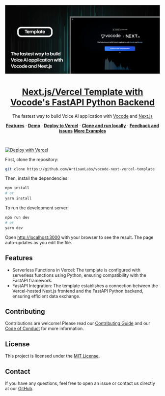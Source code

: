 <a href="https://github.com/ArtisanLabs/vocode-next-vercel-template">
  <img alt="Next.js/Vercel Template with Vocode's FastAPI Python Backend" src="public/readme_hero.webp">
  <h1 align="center">Next.js/Vercel Template with Vocode's FastAPI Python Backend</h1>
</a>

<p align="center">
  The fastest way to build Voice AI application with 
  <a href="https://vocode.dev" target="_blank" rel="noopener noreferrer"> Vocode</a> and 
  <a href="https://nextjs.org" target="_blank" rel="noopener noreferrer"> Next.js</a>
</p>

<p align="center">
  <a href="#features"><strong>Features</strong></a> ·
  <a href="#demo"><strong>Demo</strong></a> ·
  <a href="https://vercel.com/new/clone?repository-url=https%3A%2F%2Fgithub.com%2FArtisanLabs%2Fvocode-next-vercel-template&env=OPENAI_API_KEY,DEEPGRAM_API_KEY,AZURE_SPEECH_KEY,AZURE_SPEECH_REGION"><strong>Deploy to Vercel</strong></a> ·
  <a href="#clone-and-run-locally"><strong>Clone and run locally</strong></a> ·
  <a href="#feedback-and-issues"><strong>Feedback and issues</strong></a>
  <a href="#more-vocode-examples"><strong>More Examples</strong></a>
</p>
<br/>

[![Deploy with Vercel](https://vercel.com/button)](https://vercel.com/new/clone?repository-url=https%3A%2F%2Fgithub.com%2FArtisanLabs%2Fvocode-next-vercel-template&env=OPENAI_API_KEY,DEEPGRAM_API_KEY,AZURE_SPEECH_KEY,AZURE_SPEECH_REGION)

First, clone the repository:

```bash
git clone https://github.com/ArtisanLabs/vocode-next-vercel-template
```

Then, install the dependencies:

```bash
npm install
# or
yarn install
```

To run the development server:

```bash
npm run dev
# or
yarn dev
```

Open [http://localhost:3000](http://localhost:3000) with your browser to see the result. The page auto-updates as you edit the file.

## Features

- Serverless Functions in Vercel: The template is configured with serverless functions using Python, ensuring compatibility with the FastAPI framework.
- FastAPI Integration: The template establishes a connection between the Vercel-hosted Next.js frontend and the FastAPI Python backend, ensuring efficient data exchange.

## Contributing

Contributions are welcome! Please read our [Contributing Guide](./CONTRIBUTING.md) and our [Code of Conduct](./CODE_OF_CONDUCT.md) for more information.

## License

This project is licensed under the [MIT License](./LICENSE).

## Contact

If you have any questions, feel free to open an issue or contact us directly at our [GitHub](https://github.com/vocodedev).
